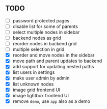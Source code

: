 ## TODO

- [ ] password protected pages
- [ ] disable list for some of parents
- [ ] select multiple nodes in sidebar
- [ ] backend nodes as grid
- [ ] reorder nodes in backend grid
- [ ] multiple selection in grid
- [x] reorder and move nodes in the sidebar
- [x] move path and parent updates to backend
- [x] add support for updating nested paths
- [x] list users in settings
- [x] make user admin by admin
- [x] list unknown nodes
- [x] image grid frontend UI
- [x] image lightbox frontend UI
- [x] remove `demo`, use `app` also as a demo
